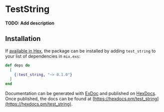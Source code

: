 # TestString

**TODO: Add description**

## Installation

If [available in Hex](https://hex.pm/docs/publish), the package can be installed
by adding `test_string` to your list of dependencies in `mix.exs`:

```elixir
def deps do
  [
    {:test_string, "~> 0.1.0"}
  ]
end
```

Documentation can be generated with [ExDoc](https://github.com/elixir-lang/ex_doc)
and published on [HexDocs](https://hexdocs.pm). Once published, the docs can
be found at [https://hexdocs.pm/test_string](https://hexdocs.pm/test_string).

